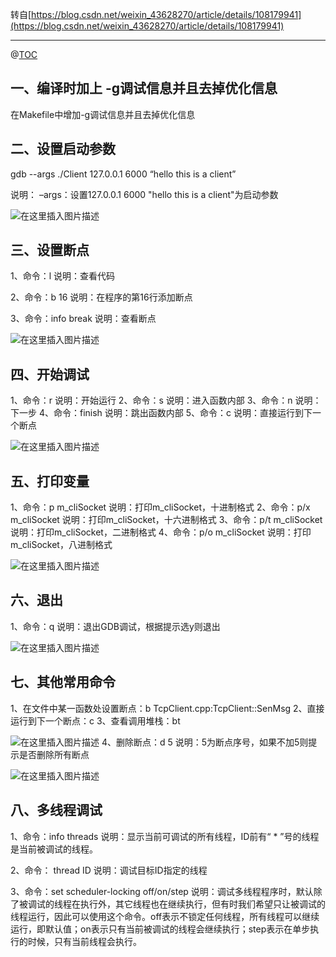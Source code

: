 转自[https://blog.csdn.net/weixin_43628270/article/details/108179941](https://blog.csdn.net/weixin_43628270/article/details/108179941)

----

@[TOC](目录)
## 一、编译时加上 -g调试信息并且去掉优化信息
在Makefile中增加-g调试信息并且去掉优化信息

## 二、设置启动参数
gdb --args ./Client 127.0.0.1 6000 “hello this is a client”

说明：
–args：设置127.0.0.1 6000 "hello this is a client"为启动参数

![在这里插入图片描述](https://img-blog.csdnimg.cn/20201210220040964.png)
## 三、设置断点
1、命令：l
说明：查看代码

2、命令：b 16
说明：在程序的第16行添加断点

3、命令：info break
说明：查看断点

![在这里插入图片描述](https://img-blog.csdnimg.cn/20201210220055750.png?x-oss-process=image/watermark,type_ZmFuZ3poZW5naGVpdGk,shadow_10,text_aHR0cHM6Ly9ibG9nLmNzZG4ubmV0L3dlaXhpbl80NDE2NDQ4OQ==,size_16,color_FFFFFF,t_70)

## 四、开始调试

1、命令：r
说明：开始运行
2、命令：s
说明：进入函数内部
3、命令：n
说明：下一步
4、命令：finish
说明：跳出函数内部
5、命令：c
说明：直接运行到下一个断点

![在这里插入图片描述](https://img-blog.csdnimg.cn/20201210220123107.png?x-oss-process=image/watermark,type_ZmFuZ3poZW5naGVpdGk,shadow_10,text_aHR0cHM6Ly9ibG9nLmNzZG4ubmV0L3dlaXhpbl80NDE2NDQ4OQ==,size_16,color_FFFFFF,t_70)
## 五、打印变量
1、命令：p m_cliSocket
说明：打印m_cliSocket，十进制格式
2、命令：p/x m_cliSocket
说明：打印m_cliSocket，十六进制格式
3、命令：p/t m_cliSocket
说明：打印m_cliSocket，二进制格式
4、命令：p/o m_cliSocket
说明：打印m_cliSocket，八进制格式

![在这里插入图片描述](https://img-blog.csdnimg.cn/20201210220158233.png?x-oss-process=image/watermark,type_ZmFuZ3poZW5naGVpdGk,shadow_10,text_aHR0cHM6Ly9ibG9nLmNzZG4ubmV0L3dlaXhpbl80NDE2NDQ4OQ==,size_16,color_FFFFFF,t_70)
## 六、退出
1、命令：q
说明：退出GDB调试，根据提示选y则退出

![在这里插入图片描述](https://img-blog.csdnimg.cn/20201210220839972.png)
## 七、其他常用命令
1、在文件中某一函数处设置断点：b TcpClient.cpp:TcpClient::SenMsg
2、直接运行到下一个断点：c
3、查看调用堆栈：bt

![在这里插入图片描述](https://img-blog.csdnimg.cn/20201210220911680.png?x-oss-process=image/watermark,type_ZmFuZ3poZW5naGVpdGk,shadow_10,text_aHR0cHM6Ly9ibG9nLmNzZG4ubmV0L3dlaXhpbl80NDE2NDQ4OQ==,size_16,color_FFFFFF,t_70)
4、删除断点：d 5
说明：5为断点序号，如果不加5则提示是否删除所有断点

![在这里插入图片描述](https://img-blog.csdnimg.cn/20201210220928358.png?x-oss-process=image/watermark,type_ZmFuZ3poZW5naGVpdGk,shadow_10,text_aHR0cHM6Ly9ibG9nLmNzZG4ubmV0L3dlaXhpbl80NDE2NDQ4OQ==,size_16,color_FFFFFF,t_70)
## 八、多线程调试

 

 1、命令：info threads
 说明：显示当前可调试的所有线程，ID前有“ * ”号的线程是当前被调试的线程。


2、命令： thread ID
说明：调试目标ID指定的线程

3、命令：set scheduler-locking off/on/step
说明：调试多线程程序时，默认除了被调试的线程在执行外，其它线程也在继续执行，但有时我们希望只让被调试的线程运行，因此可以使用这个命令。off表示不锁定任何线程，所有线程可以继续运行，即默认值；on表示只有当前被调试的线程会继续执行；step表示在单步执行的时候，只有当前线程会执行。



